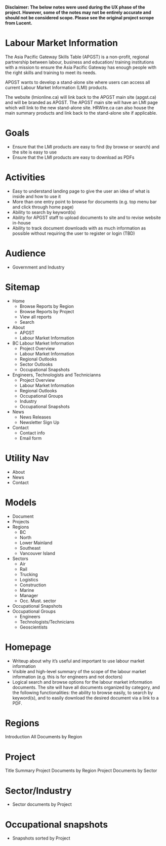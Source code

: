 **Disclaimer: The below notes were used during the UX phase of the project. However, some of the notes may not be entirely accurate and should not be considered scope. Please see the original project scrope from Lucent.**


Labour Market Information
=============
The Asia Pacific Gateway Skills Table (APGST) is a non-profit, regional partnership between labour, business and education/ training institutions with a mission to ensure the Asia Pacific Gateway has enough people with the right skills and training to meet its needs.

APGST wants to develop a stand-alone site where users can access all current Labour Market Information (LMI) products. 

The website (lmionline.ca) will link back to the APGST main site (apgst.ca) and will be branded as APGST. The APGST main site will have an LMI page which will link to the new stand-alone site. HRWire.ca can also house the main summary products and link back to the stand-alone site if applicable.

# Goals
- Ensure that the LMI products are easy to find (by browse or search) and the site is easy to use
- Ensure that the LMI products are easy to download as PDFs


# Activities

- Easy to understand landing page to give the user an idea of what is inside and how to use it
- More than one entry point to browse for documents (e.g. top menu bar and click through home page)
- Ability to search by keyword(s)
- Ability for APGST staff to upload documents to site and to revise website in-house
- Ability to track document downloads with as much information as possible without requiring the user to
register or login (TBD)

# Audience
- Government and Industry

# Sitemap
- Home
	- Browse Reports by Region
	- Browse Reports by Project
	- View all reports
	- Search
- About
	- APGST
	- Labour Market Information
- BC Labour Market Information
	- Project Overview
	- Labour Market Information
	- Regional Outlooks
	- Sector Outlooks
	- Occupational Snapshots
- Engineers, Technologists and Technicianns
	- Project Overview
	- Labour Market Information
	- Regional Outlooks
	- Occupational Groups
	- Industry
	- Occupational Snapshots
- News
	- News Releases
	- Newsletter Sign Up
- Contact
	- Contact info
	- Email form


# Utility Nav
- About
- News
- Contact


# Models
- Document
- Projects
- Regions
	- BC
	- North
	- Lower Mainland
	- Southeast
	- Vancouver Island
- Sectors
	- Air
	- Rail
	- Trucking
	- Logistics
	- Construction
	- Marine
	- Manager
	- Occ. Must. sector
- Occupational Snapshots
- Occupational Groups
	- Engineers
	- Technologists/Technicians
	- Geoscientists


# Homepage
- Writeup about why it’s useful and important to use labour market information
- Visible and high-level summary of the scope of the labour market information (e.g. this is for engineers
and not doctors)
- Logical search and browse options for the labour market information documents. The site will have all
documents organized by category, and the following functionalities: the ability to browse easily, to search by keyword(s), and to easily download the desired document via a link to a PDF.

# Regions
Introduction
All Documents by Region

# Project
Title
Summary
Project Documents by Region
Project Documents by Sector

# Sector/Industry
- Sector documents by Project

# Occupational snapshots
- Snapshots sorted by Project


